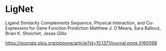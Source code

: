 # LigNet
Ligand Similarity Complements Sequence, Physical Interaction, and Co-Expression for Gene Function Prediction
Matthew J. O’Meara, Sara Ballouz, Brian K. Shoichet, Jesse Gillis

https://journals.plos.org/plosone/article?id=10.1371/journal.pone.0160098

